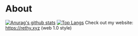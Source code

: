 # About
[![Anurag's github stats](https://github-readme-stats.vercel.app/api?username=rethyxyz)](https://github.com/anuraghazra/github-readme-stats)
[![Top Langs](https://github-readme-stats.vercel.app/api/top-langs/?username=rethyxyz)](https://github.com/anuraghazra/github-readme-stats)
Check out my website: https://rethy.xyz (web 1.0 style)

